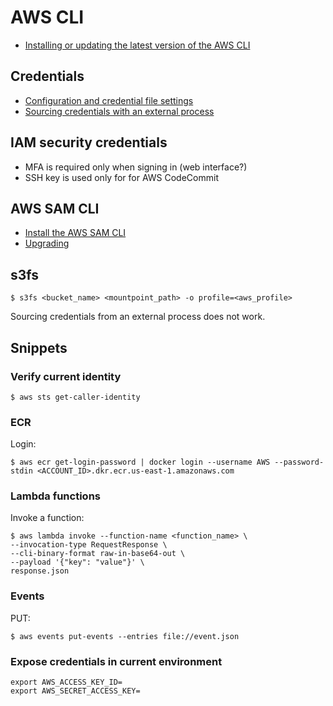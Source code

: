 # AWS CLI

- [Installing or updating the latest version of the AWS CLI](https://docs.aws.amazon.com/cli/latest/userguide/getting-started-install.html)

## Credentials

- [Configuration and credential file settings](https://docs.aws.amazon.com/cli/latest/userguide/cli-configure-files.html)
- [Sourcing credentials with an external process](https://docs.aws.amazon.com/cli/latest/userguide/cli-configure-sourcing-external.html)

## IAM security credentials

- MFA is required only when signing in (web interface?)
- SSH key is used only for for AWS CodeCommit

## AWS SAM CLI

- [Install the AWS SAM CLI](https://docs.aws.amazon.com/serverless-application-model/latest/developerguide/serverless-sam-cli-install-linux.html#serverless-sam-cli-install-linux-sam-cli)
- [Upgrading](https://docs.aws.amazon.com/serverless-application-model/latest/developerguide/serverless-sam-cli-install-linux.html#serverless-sam-cli-install-linux-upgrading)

## s3fs

```console
$ s3fs <bucket_name> <mountpoint_path> -o profile=<aws_profile>
```

Sourcing credentials from an external process does not work.

## Snippets

### Verify current identity

```console
$ aws sts get-caller-identity
```

### ECR

Login:

```console
$ aws ecr get-login-password | docker login --username AWS --password-stdin <ACCOUNT_ID>.dkr.ecr.us-east-1.amazonaws.com
```

### Lambda functions

Invoke a function:

```console \
$ aws lambda invoke --function-name <function_name> \
--invocation-type RequestResponse \
--cli-binary-format raw-in-base64-out \
--payload '{"key": "value"}' \
response.json
```

### Events

PUT:

```console
$ aws events put-events --entries file://event.json
```

### Expose credentials in current environment

```console
export AWS_ACCESS_KEY_ID=
export AWS_SECRET_ACCESS_KEY=
```
